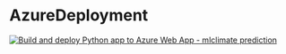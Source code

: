 # AzureDeployment
[![Build and deploy Python app to Azure Web App - mlclimate prediction](https://github.com/boomshineking/Azure-ML-Deployment/actions/workflows/main_tfod.yml/badge.svg)](https://github.com/boomshineking/Azure-ML-Deployment/actions/workflows/main_tfod.yml)
